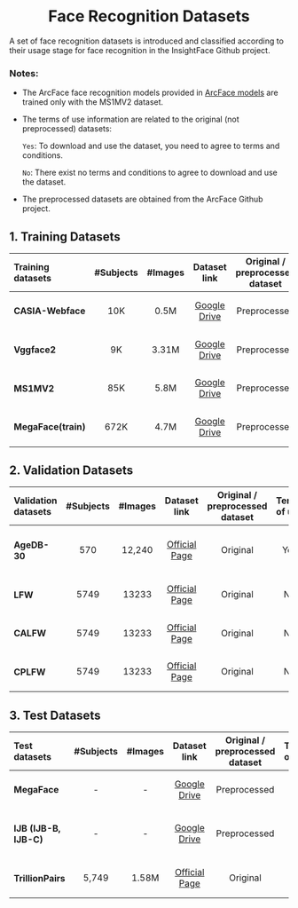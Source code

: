 <h1 align="center"> Face Recognition Datasets </h1>

A set of face recognition datasets is introduced and classified according to their usage stage for face recognition in the InsightFace Github project.
 
 ### Notes:
- The ArcFace face recognition models provided in <a href="https://github.com/Naima-Bou/XAIface_Face_Recognition_Pipelines/tree/main/Face_Recognition/ArcFace_Face_Recognition/Face_Recognition_Models">ArcFace models</a> are trained only with the MS1MV2 dataset.
- The terms of use information are related to the original (not preprocessed) datasets: 

    `Yes`: To download and use the dataset, you need to agree to terms and conditions.
    
     `No`: There exist no terms and conditions to agree to download and use the dataset.
     
- The preprocessed datasets are obtained from the ArcFace Github project.
    
      
      

## 1. Training Datasets

<div align="center">
    
|Training datasets        |#Subjects|#Images| Dataset link                                                                                    |Original / preprocessed dataset |Terms of use|
|:------------------------|:-------:|:-----:|:-----------------------------------------------------------------------------------------------:|:-------------------------:|:--:|
|<h4> CASIA-Webface  </h4>|10K      | 0.5M  |<a href="https://drive.google.com/file/d/1KxNCrXzln0lal3N4JiYl9cFOIhT78y1l/view">Google Drive</a>|Preprocessed               |-|
|<h4> Vggface2       </h4>|9K       |3.31M  |<a href="https://drive.google.com/file/d/1dyVQ7X3d28eAcjV3s3o0MT-HyODp_v3R/view">Google Drive</a>|Preprocessed              |-|
|<h4> MS1MV2         </h4>|85K      |5.8M   |<a href="https://drive.google.com/file/d/1SXS4-Am3bsKSK615qbYdbA_FMVh3sAvR/view">Google Drive</a>|Preprocessed              |-|
|<h4> MegaFace(train)</h4>|672K     |4.7M   |<a href="https://drive.google.com/file/d/1O4FxijSXoEIe6fLfOocqF4VFMh5B4d89/view">Google Drive</a>|Preprocessed                   |-|

</div>
      
## 2. Validation Datasets

<div align="center">
    
|Validation datasets |#Subjects|#Images|Dataset link                                                                 |Original / preprocessed dataset|Terms of use|
|:-------------------|:-------:|:-----:|:---------------------------------------------------------------------------:|:------------------------:|:----------:|
|<h4> AgeDB-30 </h4> |570      |12,240 |<a href="https://ibug.doc.ic.ac.uk/resources/agedb/">Official Page</a>       |Original                  |Yes         |
|<h4> LFW      </h4> |5749     |13233  |<a href="http://vis-www.cs.umass.edu/lfw/">Official Page</a>                 |Original                  |No          |
|<h4> CALFW    </h4> |5749     |13233  |<a href="http://whdeng.cn/CALFW/index.html?reload=true">Official Page</a>    |Original                  |No          |
|<h4> CPLFW    </h4> |5749     |13233  |<a href="http://www.whdeng.cn/cplfw/index.html?reload=true">Official Page</a>|Original                  |No          |

</div>

## 3. Test Datasets

<div align="center">
    
|Test datasets                |#Subjects|#Images| Dataset link                                                                         |Original / preprocessed dataset|Terms of use|
|:----------------------------|:-------:|:-----:|:-----------------------------------------------------------------------------------------------:|:-------------:|:------:|
|<h4> MegaFace          </h4> | -       | -     |<a href="https://drive.google.com/file/d/1KBwp0U9oZgZj7SYDXRxUnnH7Lwvd9XMy/view">Google Drive</a>|Preprocessed   |-      |
|<h4> IJB (IJB-B, IJB-C)</h4> | -       |  -    |<a href="https://drive.google.com/file/d/1aC4zf2Bn0xCVH_ZtEuQipR2JvRb1bf8o/view">Google Drive</a>|Preprocessed   |Yes     |
|<h4> TrillionPairs     </h4> |5,749    |1.58M  |<a href="http://trillionpairs.deepglint.com/overview">Official Page</a>                          |Original       |No      |



